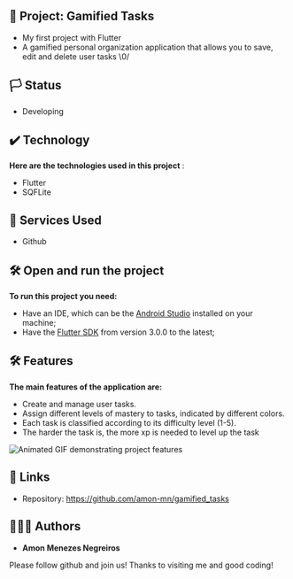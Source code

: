 

## 📱 Project: Gamified Tasks

* My first project with Flutter
* A gamified personal organization application that allows you to save, edit and delete user tasks \0/

## 🏳️ Status

* Developing

## ✔️ Technology

**Here are the technologies used in this project** :

* Flutter 
* SQFLite

## 🔨 Services Used

* Github

## 🛠️ Open and run the project

**To run this project you need:**

* Have an IDE, which can be the [Android Studio](https://developer.android.com/) installed on your machine;
* Have the [Flutter SDK](https://docs.flutter.dev/get-started/install) from version 3.0.0 to the latest;

## 🛠️ Features

**The main features of the application are:**
 * Create and manage user tasks.
 * Assign different levels of mastery to tasks, indicated by different colors.
 * Each task is classified according to its difficulty level (1-5).
 * The harder the task is, the more xp is needed to level up the task
 
 ![Animated GIF demonstrating project features](https://github.com/amon-mn/gamefied_tasks/blob/c72b892e46294d82ea685b4dfc6ee769dc147186/assets/gif/tasks.gif)
 
 
 ## 🔗 Links
  * Repository: https://github.com/amon-mn/gamified_tasks
   
 
 ## 🙋🏻‍♂️ Authors

  * **Amon Menezes Negreiros** 

  Please follow github and join us!
  Thanks to visiting me and good coding!
 

